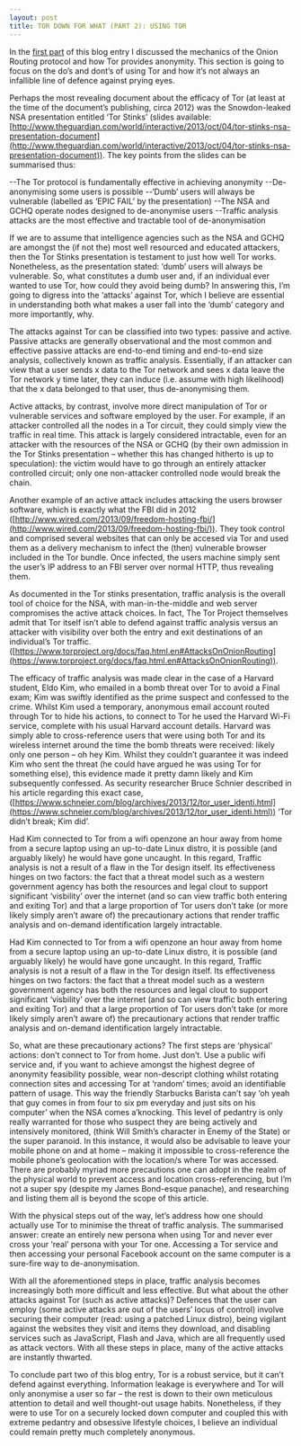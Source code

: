 ```yaml
---
layout: post
title: TOR DOWN FOR WHAT (PART 2): USING TOR
---
```


In the [first part](/tor-down-for-what-part-1) of this blog entry I discussed the mechanics of the Onion Routing protocol and how Tor provides anonymity. This section is going to focus on the do’s and dont’s of using Tor and how it’s not always an infallible line of defence against prying eyes.

Perhaps the most revealing document about the efficacy of Tor (at least at the time of the document’s publishing, circa 2012) was the Snowdon-leaked NSA presentation entitled ‘Tor Stinks’ (slides available: [http://www.theguardian.com/world/interactive/2013/oct/04/tor-stinks-nsa-presentation-document](http://www.theguardian.com/world/interactive/2013/oct/04/tor-stinks-nsa-presentation-document)). The key points from the slides can be summarised thus:

--The Tor protocol is fundamentally effective in achieving anonymity
--De-anonymising some users is possible
--‘Dumb’ users will always be vulnerable (labelled as ‘EPIC FAIL’ by the presentation)
--The NSA and GCHQ operate nodes designed to de-anonymise users
--Traffic analysis attacks are the most effective and tractable tool of de-anonymisation
 

If we are to assume that intelligence agencies such as the NSA and GCHQ are amongst the (if not the) most well resourced and educated attackers, then the Tor Stinks presentation is testament to just how well Tor works. Nonetheless, as the presentation stated: ‘dumb’ users will always be vulnerable. So, what constitutes a dumb user and, if an individual ever wanted to use Tor, how could they avoid being dumb? In answering this, I’m going to digress into the ‘attacks’ against Tor, which I believe are essential in understanding both what makes a user fall into the ‘dumb’ category and more importantly, why.

The attacks against Tor can be classified into two types: passive and active. Passive attacks are generally observational and the most common and effective passive attacks are end-to-end timing and end-to-end size analysis, collectively known as traffic analysis. Essentially, if an attacker can view that a user sends x data to the Tor network and sees x data leave the Tor network y time later, they can induce (i.e. assume with high likelihood) that the x data belonged to that user, thus de-anonymising them.

Active attacks, by contrast, involve more direct manipulation of Tor or vulnerable services and software employed by the user. For example, if an attacker controlled all the nodes in a Tor circuit, they could simply view the traffic in real time. This attack is largely considered intractable, even for an attacker with the resources of the NSA or GCHQ (by their own admission in the Tor Stinks presentation – whether this has changed hitherto is up to speculation): the victim would have to go through an entirely attacker controlled circuit; only one non-attacker controlled node would break the chain.

Another example of an active attack includes attacking the users browser software, which is exactly what the FBI did in 2012 ([http://www.wired.com/2013/09/freedom-hosting-fbi/](http://www.wired.com/2013/09/freedom-hosting-fbi/)). They took control and comprised several websites that can only be accesed via Tor and used them as a delivery mechanism to infect the (then) vulnerable browser included in the Tor bundle. Once infected, the users machine simply sent the user’s IP address to an FBI server over normal HTTP, thus revealing them.

As documented in the Tor stinks presentation, traffic analysis is the overall tool of choice for the NSA, with man-in-the-middle and web server compromises the active attack choices. In fact, The Tor Project themselves admit that Tor itself isn’t able to defend against traffic analysis versus an attacker with visibility over both the entry and exit destinations of an individual’s Tor traffic. ([https://www.torproject.org/docs/faq.html.en#AttacksOnOnionRouting](https://www.torproject.org/docs/faq.html.en#AttacksOnOnionRouting)).

The efficacy of traffic analysis was made clear in the case of a Harvard student, Eldo Kim, who emailed in a bomb threat over Tor to avoid a Final exam; Kim was swiftly identified as the prime suspect and confessed to the crime. Whilst Kim used a temporary, anonymous email account routed through Tor to hide his actions, to connect to Tor he used the Harvard Wi-Fi service, complete with his usual Harvard account details. Harvard was simply able to cross-reference users that were using both Tor and its wireless internet around the time the bomb threats were received: likely only one person – oh hey Kim. Whilst they couldn’t guarantee it was indeed Kim who sent the threat (he could have argued he was using Tor for something else), this evidence made it pretty damn likely and Kim subsequently confessed. As security researcher Bruce Schnier described in his article regarding this exact case, ([https://www.schneier.com/blog/archives/2013/12/tor_user_identi.html](https://www.schneier.com/blog/archives/2013/12/tor_user_identi.html)) ‘Tor didn’t break; Kim did’.

Had Kim connected to Tor from a wifi openzone an hour away from home from a secure laptop using an up-to-date Linux distro, it is possible (and arguably likely) he would have gone uncaught. In this regard, Traffic analysis is not a result of a flaw in the Tor design itself. Its effectiveness hinges on two factors: the fact that a threat model such as a western government agency has both the resources and legal clout to support significant ‘visbility’ over the internet (and so can view traffic both entering and exiting Tor) and that a large proportion of Tor users don’t take (or more likely simply aren’t aware of) the precautionary actions that render traffic analysis and on-demand identification largely intractable.

Had Kim connected to Tor from a wifi openzone an hour away from home from a secure laptop using an up-to-date Linux distro, it is possible (and arguably likely) he would have gone uncaught. In this regard, Traffic analysis is not a result of a flaw in the Tor design itself. Its effectiveness hinges on two factors: the fact that a threat model such as a western government agency has both the resources and legal clout to support significant ‘visbility’ over the internet (and so can view traffic both entering and exiting Tor) and that a large proportion of Tor users don’t take (or more likely simply aren’t aware of) the precautionary actions that render traffic analysis and on-demand identification largely intractable.

So, what are these precautionary actions? The first steps are ‘physical’ actions: don’t connect to Tor from home. Just don’t. Use a public wifi service and, if you want to achieve amongst the highest degree of anonymity feasibility possible, wear non-descript clothing whilst rotating connection sites and accessing Tor at ‘random’ times; avoid an identifiable pattern of usage. This way the friendly Starbucks Barista can’t say ‘oh yeah that guy comes in from four to six pm everyday and just sits on his computer’ when the NSA comes a’knocking. This level of pedantry is only really warranted for those who suspect they are being actively and intensively monitored, (think Will Smith’s character in Enemy of the State) or the super paranoid. In this instance, it would also be advisable to leave your mobile phone on and at home – making it impossible to cross-reference the mobile phone’s geolocation with the location/s where Tor was accessed. There are probably myriad more precautions one can adopt in the realm of the physical world to prevent access and location cross-referencing, but I’m not a super spy (despite my James Bond-esque panache), and researching and listing them all is beyond the scope of this article.

With the physical steps out of the way, let’s address how one should actually use Tor to minimise the threat of traffic analysis. The summarised answer: create an entirely new persona when using Tor and never ever cross your ‘real’ persona with your Tor one. Accessing a Tor service and then accessing your personal Facebook account on the same computer is a sure-fire way to de-anonymisation.

With all the aforementioned steps in place, traffic analysis becomes increasingly both more difficult and less effective. But what about the other attacks against Tor (such as active attacks)? Defences that the user can employ (some active attacks are out of the users’ locus of control) involve securing their computer (read: using a patched Linux distro), being vigilant against the websites they visit and items they download, and disabling services such as JavaScript, Flash and Java, which are all frequently used as attack vectors. With all these steps in place, many of the active attacks are instantly thwarted.

To conclude part two of this blog entry, Tor is a robust service, but it can’t defend against everything. Information leakage is everywhere and Tor will only anonymise a user so far – the rest is down to their own meticulous attention to detail and well thought-out usage habits. Nonetheless, if they were to use Tor on a securely locked down computer and coupled this with extreme pedantry and obsessive lifestyle choices, I believe an individual could remain pretty much completely anonymous.